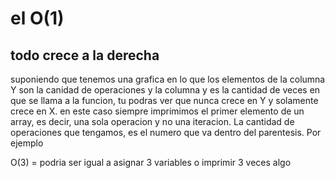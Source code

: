 # el O(1) 

## todo crece a la derecha
suponiendo que tenemos una grafica en lo que los elementos de la columna Y son la canidad de operaciones y la columna y es la cantidad de veces en que se llama a la funcion, tu podras ver que nunca crece en Y y solamente crece en X. 
en este caso siempre imprimimos el primer elemento de un array,
es decir, una sola operacion y no una iteracion.
La cantidad de operaciones que tengamos, es el numero que va dentro del parentesis. Por ejemplo

O(3) = podria ser igual a asignar 3 variables o imprimir 3 veces algo
